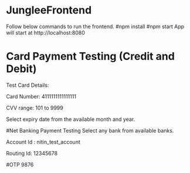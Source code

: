 # JungleeFrontend
Follow below commands to run the frontend.
#npm install
#npm start
App will start at http://localhost:8080

# Card Payment Testing (Credit and Debit)
Test Card Details:

Card Number: 4111111111111111

CVV range: 101 to 9999

Select expiry date from the available month and year.

#Net Banking Payment Testing
Select any bank from available banks.

Account Id : nitin_test_account 

Routing Id: 12345678


#OTP 
9876
